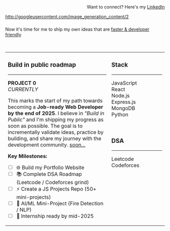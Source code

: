 <div align="right">
Want to connect? Here's my <a href="https://linkedin.com/in/YOUR_LINKEDIN">LinkedIn</a>
</div>

http://googleusercontent.com/image_generation_content/2

###
Now it's time for me to ship my own ideas that are <a href="https://github.com/YOUR_USERNAME">faster & developer friendly</a>
</h3>

<br>

<table>
<tr>
<td valign="top" width="65%">

### Build in public roadmap
---
**PROJECT 0** <br>
*CURRENTLY*

This marks the start of my path towards becoming a **Job-ready Web Developer by the end of 2025**. I believe in *"Build in Public"* and I'm shipping my progress as soon as possible. The goal is to incrementally validate ideas, practice by building, and share my journey with the development community. [soon...](https://github.com/YOUR_USERNAME)

**Key Milestones:**
- [ ] 🌐 Build my Portfolio Website
- [ ] 📚 Complete DSA Roadmap (Leetcode / Codeforces grind)
- [ ] ⚡ Create a JS Projects Repo (50+ mini-projects)
- [ ] 🤖 AI/ML Mini-Project (Fire Detection / NLP)
- [ ] 💼 Internship ready by mid-2025

</td>
<td valign="top" width="35%">

### Stack
---
JavaScript <br>
React <br>
Node.js <br>
Express.js <br>
MongoDB <br>
Python

<br>

### DSA
---
Leetcode <br>
Codeforces

</td>
</tr>
</table>
